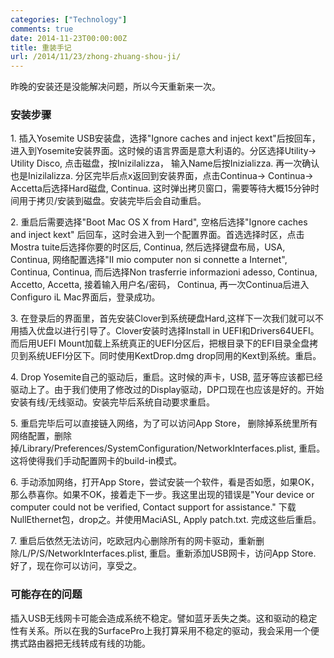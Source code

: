 ```yaml
---
categories: ["Technology"]
comments: true
date: 2014-11-23T00:00:00Z
title: 重装手记
url: /2014/11/23/zhong-zhuang-shou-ji/
---
```


昨晚的安装还是没能解决问题，所以今天重新来一次。      

### 安装步骤
1\.  插入Yosemite USB安装盘，选择"Ignore caches and inject kext"后按回车，进入到Yosemite安装界面。这时候的语言界面是意大利语的。分区选择Utility-> Utility Disco, 点击磁盘，按Inizilalizza， 输入Name后按Inizializza. 再一次确认也是Inizilalizza. 分区完毕后点x返回到安装界面，点击Continua-> Continua-> Accetta后选择Hard磁盘, Continua. 这时弹出拷贝窗口，需要等待大概15分钟时间用于拷贝/安装到磁盘。安装完毕后会自动重启。        

2\. 重启后需要选择"Boot Mac OS X from Hard", 空格后选择"Ignore caches and inject kext" 后回车，这时会进入到一个配置界面。首选选择时区，点击Mostra tuite后选择你要的时区后, Continua, 然后选择键盘布局，USA, Continua, 网络配置选择"II mio computer non si connette a Internet", Continua, Continua, 而后选择Non trasferrie informazioni adesso, Continua, Accetto, Accetta, 接着输入用户名/密码， Continua, 再一次Continua后进入Configuro iL Mac界面后，登录成功。    

3\. 在登录后的界面里，首先安装Clover到系统硬盘Hard,这样下一次我们就可以不用插入优盘以进行引导了。Clover安装时选择Install in UEFI和Drivers64UEFI。而后用UEFI Mount加载上系统真正的UEFI分区后，把根目录下的EFI目录全盘拷贝到系统UEFI分区下。同时使用KextDrop.dmg drop同用的Kext到系统。重启。       

4\. Drop Yosemite自己的驱动后，重启。这时候的声卡，USB, 蓝牙等应该都已经驱动上了。由于我们使用了修改过的Display驱动，DP口现在也应该是好的。开始安装有线/无线驱动。安装完毕后系统自动要求重启。    

5\. 重启完毕后可以直接链入网络，为了可以访问App Store， 删除掉系统里所有网络配置，删除掉/Library/Preferences/SystemConfiguration/NetworkInterfaces.plist, 重启。这将使得我们手动配置网卡的build-in模式。                   

6\. 手动添加网络，打开App Store，尝试安装一个软件，看是否如愿，如果OK，那么恭喜你。如果不OK，接着走下一步。我这里出现的错误是"Your device or computer could not be verified, Contact support for assistance."   下载NullEthernet包，drop之。并使用MaciASL, Apply patch.txt. 完成这些后重启。    

7\. 重启后依然无法访问，吃欧冠内心删除所有的网卡驱动，重新删除/L/P/S/NetworkInterfaces.plist, 重启。重新添加USB网卡，访问App Store. 好了，现在你可以访问，享受之。    

### 可能存在的问题
插入USB无线网卡可能会造成系统不稳定。譬如蓝牙丢失之类。这和驱动的稳定性有关系。所以在我的SurfacePro上我打算采用不稳定的驱动，我会采用一个便携式路由器把无线转成有线的功能。     
